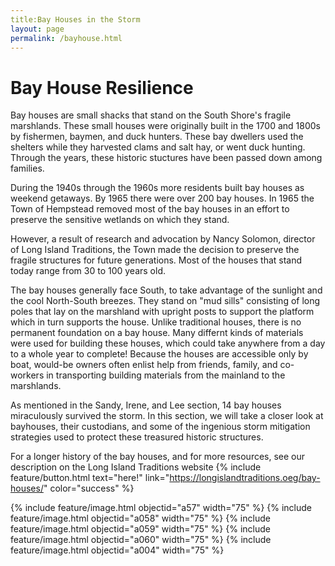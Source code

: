 ```yaml
---
title:Bay Houses in the Storm 
layout: page
permalink: /bayhouse.html
---
```

# Bay House Resilience
Bay houses are small shacks that stand on the South Shore's fragile marshlands. These small houses were originally built in the 1700 and 1800s by fishermen, baymen, and duck hunters. These bay dwellers used the shelters while they harvested clams and salt hay, or went duck hunting. Through the years, these historic stuctures have been passed down among families. 

During the 1940s through the 1960s more residents built bay houses as weekend getaways. By 1965 there were over 200 bay houses. In 1965 the Town of Hempstead removed most of the bay houses in an effort to preserve the sensitive wetlands on which they stand. 

However, a result of research and advocation by Nancy Solomon, director of Long Island Traditions, the Town made the decision to preserve the fragile structures for future generations. Most of the houses that stand today range from 30 to 100 years old. 

The bay houses generally face South, to take advantage of the sunlight and the cool North-South breezes. They stand on "mud sills" consisting of long poles that lay on the marshland with upright posts to support the platform which in turn supports the house. Unlike traditional houses, there is no permanent foundation on a bay house. Many differnt kinds of materials were used for building these houses, which could take anywhere from a day to a whole year to complete! Because the houses are accessible only by boat, would-be owners often enlist help from friends, family, and co-workers in transporting building materials from the mainland to the marshlands. 

 As mentioned in the Sandy, Irene, and Lee section, 14 bay houses miraculously survived the storm. In this section, we will take a closer look at bayhouses, their custodians, and some of the ingenious storm mitigation strategies used to protect these treasured historic structures. 

 For a longer history of the bay houses, and for more resources, see our description on the Long Island Traditions website {% include feature/button.html text="here!" link="https://longislandtraditions.oeg/bay-houses/" color="success" %}

 {% include feature/image.html objectid="a57" width="75" %}
 {% include feature/image.html objectid="a058" width="75" %}
 {% include feature/image.html objectid="a059" width="75" %}
 {% include feature/image.html objectid="a060" width="75" %}
 {% include feature/image.html objectid="a004" width="75" %}








